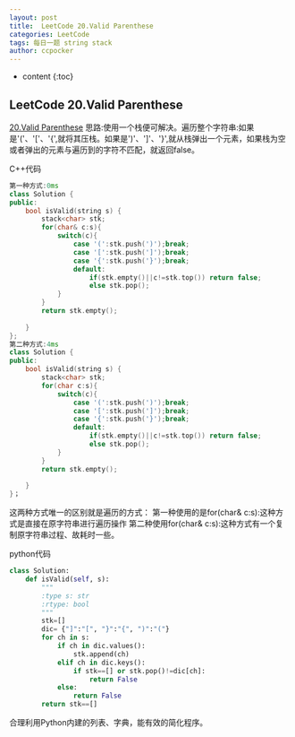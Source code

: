 ```yaml
---
layout: post
title:  LeetCode 20.Valid Parenthese
categories: LeetCode
tags: 每日一题 string stack 
author: ccpocker
---
```


* content
{:toc}

## LeetCode 20.Valid Parenthese
[20.Valid Parenthese](https://leetcode.com/problems/valid-parentheses/)
思路:使用一个栈便可解决。遍历整个字符串:如果是'('、'['、'{',就将其压栈。如果是')'、']'、'}',就从栈弹出一个元素，如果栈为空或者弹出的元素与遍历到的字符不匹配，就返回false。

C++代码
```C++
第一种方式:0ms
class Solution {
public:
    bool isValid(string s) {
        stack<char> stk;
        for(char& c:s){
            switch(c){
                case '(':stk.push(')');break;
                case '[':stk.push(']');break;
                case '{':stk.push('}');break;
                default:
                    if(stk.empty()||c!=stk.top()) return false;
                    else stk.pop();
            }
        }
        return stk.empty();
        
    }
};
第二种方式:4ms
class Solution {
public:
    bool isValid(string s) {
        stack<char> stk;
        for(char c:s){
            switch(c){
                case '(':stk.push(')');break;
                case '[':stk.push(']');break;
                case '{':stk.push('}');break;
                default:
                    if(stk.empty()||c!=stk.top()) return false;
                    else stk.pop();
            }
        }
        return stk.empty();
        
    }
}；
```
这两种方式唯一的区别就是遍历的方式：
第一种使用的是for(char& c:s):这种方式是直接在原字符串进行遍历操作
第二种使用for(char& c:s):这种方式有一个复制原字符串过程、故耗时一些。

python代码
```python
class Solution:
    def isValid(self, s):
        """
        :type s: str
        :rtype: bool
        """
        stk=[]
        dic= {"]":"[", "}":"{", ")":"("}
        for ch in s:
            if ch in dic.values():
                stk.append(ch)
            elif ch in dic.keys():
                if stk==[] or stk.pop()!=dic[ch]:
                    return False
            else:
                return False
        return stk==[]
```
合理利用Python内建的列表、字典，能有效的简化程序。